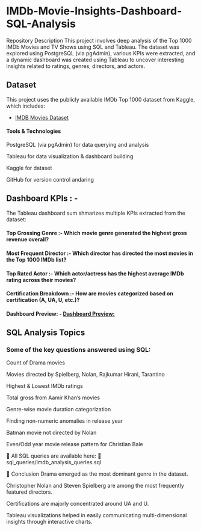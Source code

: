 # IMDb-Movie-Insights-Dashboard-SQL-Analysis
 Repository Description This project involves deep analysis of the Top 1000 IMDb Movies and TV Shows using SQL and Tableau. The dataset was explored using PostgreSQL (via pgAdmin), various KPIs were extracted, and a dynamic dashboard was created using Tableau to uncover interesting insights related to ratings, genres, directors, and actors.

## Dataset
This project uses the publicly available IMDb Top 1000 dataset from Kaggle, which includes:
- <a href="https://www.kaggle.com/datasets/harshitshankhdhar/imdb-dataset-of-top-1000-movies-and-tv-shows">IMDB Movies Dataset</a>

 

#### Tools & Technologies
PostgreSQL (via pgAdmin) for data querying and analysis

Tableau for data visualization & dashboard building

Kaggle for dataset

GitHub for version control andaring

## Dashboard KPIs : - 
The Tableau dashboard sum shmarizes multiple KPIs extracted from the dataset:

#### Top Grossing Genre :- Which movie genre generated the highest gross revenue overall?
#### Most Frequent Director :- Which director has directed the most movies in the Top 1000 IMDb list?
#### Top Rated Actor :- Which actor/actress has the highest average IMDb rating across their movies?
#### Certification Breakdown :- How are movies categorized based on certification (A, UA, U, etc.)?

#### Dashboard Preview: - <a href="https://github.com/berlin007x/-IMDb-Movie-Insights-Dashboard-SQL-Analysis/blob/main/Dashboard/imdb_analysis_dashboard.PNG"> Dashboard Preview:</a>


## SQL Analysis Topics
### Some of the key questions answered using SQL:

Count of Drama movies

Movies directed by Spielberg, Nolan, Rajkumar Hirani, Tarantino

Highest & Lowest IMDb ratings

Total gross from Aamir Khan’s movies

Genre-wise movie duration categorization

Finding non-numeric anomalies in release year

Batman movie not directed by Nolan

Even/Odd year movie release pattern for Christian Bale

📄 All SQL queries are available here:
📁 sql_queries/imdb_analysis_queries.sql

📌 Conclusion
Drama emerged as the most dominant genre in the dataset.

Christopher Nolan and Steven Spielberg are among the most frequently featured directors.

Certifications are majorly concentrated around UA and U.

Tableau visualizations helped in easily communicating multi-dimensional insights through interactive charts.
